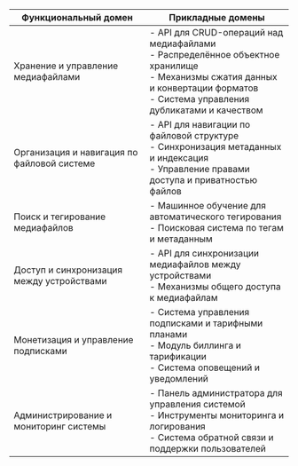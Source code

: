 | Функциональный домен                            | Прикладные домены                                                                                                  |
|--------------------------------------------------|--------------------------------------------------------------------------------------------------------------------|
| Хранение и управление медиафайлами              | - API для CRUD-операций над медиафайлами<br>- Распределённое объектное хранилище<br>- Механизмы сжатия данных и конвертации форматов<br>- Система управления дубликатами и качеством |
| Организация и навигация по файловой системе     | - API для навигации по файловой структуре<br>- Синхронизация метаданных и индексация<br>- Управление правами доступа и приватностью файлов                                    |
| Поиск и тегирование медиафайлов                 | - Машинное обучение для автоматического тегирования<br>- Поисковая система по тегам и метаданным                                                                               |
| Доступ и синхронизация между устройствами       | - API для синхронизации медиафайлов между устройствами<br>- Механизмы общего доступа к медиафайлам                                                                           |
| Монетизация и управление подписками             | - Система управления подписками и тарифными планами<br>- Модуль биллинга и тарификации<br>- Система оповещений и уведомлений                                                  |
| Администрирование и мониторинг системы           | - Панель администратора для управления системой<br>- Инструменты мониторинга и логирования<br>- Система обратной связи и поддержки пользователей                               |
